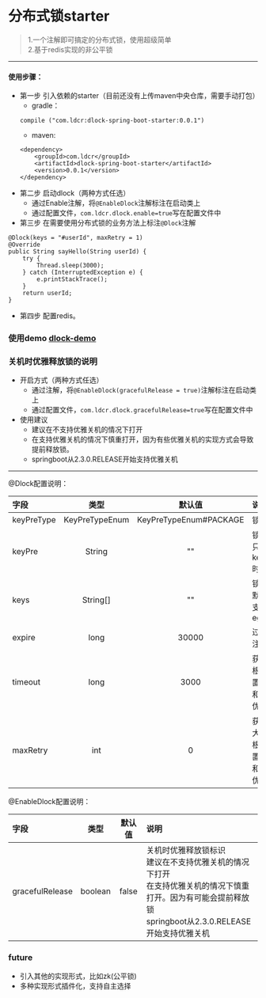 # 分布式锁starter
>1.一个注解即可搞定的分布式锁，使用超级简单  
>2.基于redis实现的非公平锁
---
#### 使用步骤：
+ 第一步 引入依赖的starter（目前还没有上传maven中央仓库，需要手动打包）
   + gradle：
   ```
   compile ("com.ldcr:dlock-spring-boot-starter:0.0.1")
   ```
   + maven:
   ```
  <dependency>
       <groupId>com.ldcr</groupId>
       <artifactId>dlock-spring-boot-starter</artifactId>
       <version>0.0.1</version>
   </dependency>
   ```
+ 第二步 启动dlock（两种方式任选）
  + 通过Enable注解，将```@EnableDlock```注解标注在启动类上
  + 通过配置文件，```com.ldcr.dlock.enable=true```写在配置文件中
+ 第三步 在需要使用分布式锁的业务方法上标注```@Dlock```注解
```
@Dlock(keys = "#userId", maxRetry = 1)
@Override
public String sayHello(String userId) {
    try {
        Thread.sleep(3000);
    } catch (InterruptedException e) {
        e.printStackTrace();
    }
    return userId;
}
```
+ 第四步 配置redis。
### 使用demo  [dlock-demo](https://github.com/boylong12/dlock/tree/master/dlock-demo)
### 关机时优雅释放锁的说明
+ 开启方式（两种方式任选）
  + 通过注解，将```@EnableDlock(gracefulRelease = true)```注解标注在启动类上
  + 通过配置文件，```com.ldcr.dlock.gracefulRelease=true```写在配置文件中
+ 使用建议
  + 建议在不支持优雅关机的情况下打开
  + 在支持优雅关机的情况下慎重打开，因为有些优雅关机的实现方式会导致提前释放锁。
  + springboot从2.3.0.RELEASE开始支持优雅关机
---
@Dlock配置说明：

|字段|类型|默认值|说明|
|:---|:---:|:---:|:---|
|keyPreType|KeyPreTypeEnum|KeyPreTypeEnum#PACKAGE|锁名称前缀类型
|keyPre|String|""|锁名称的自定义前缀<br>只有keyPreType()=KeyPreTypeEnum#CUSTOM时才有效
|keys|String[]|""|锁名称 <br>默认以全类名为前缀<br>支持spel表达式<br>eg #user.id|
|expire|long|30000|过期时间 单位：毫秒 <br>注意：过期时间一定要大于业务的执行时间|
|timeout|long|3000|获取锁的超时时间 单位：毫秒 <br>根据业务确定。由于会阻塞程序执行，不宜设置过长，尤其是在高并发场景下<br>和maxRetry互斥，两者只会有一个生效 <br>优先级：maxRetry大于timeout|
|maxRetry|int|0|获取锁最大重试次数 <br>大于0才生效 <br>根据业务确定。由于会阻塞程序执行，不宜设置过大，尤其是在高并发场景下 <br>和timeout互斥，两者只会有一个生效 <br>优先级：maxRetry大于timeout|

@EnableDlock配置说明：

|字段|类型|默认值|说明|
|:---|:---:|:---:|:---|
|gracefulRelease|boolean|false|关机时优雅释放锁标识<br>建议在不支持优雅关机的情况下打开<br>在支持优雅关机的情况下慎重打开。因为有可能会提前释放锁<br>springboot从2.3.0.RELEASE开始支持优雅关机
### future
+ 引入其他的实现形式，比如zk(公平锁)
+ 多种实现形式插件化，支持自主选择
